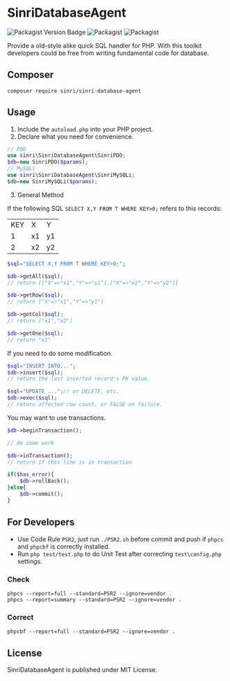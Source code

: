 # SinriDatabaseAgent

![Packagist Version Badge](https://img.shields.io/packagist/v/sinri/sinri-database-agent.svg)
![Packagist](https://img.shields.io/packagist/dt/sinri/sinri-database-agent.svg)
![Packagist](https://img.shields.io/packagist/l/sinri/sinri-database-agent.svg)

Provide a old-style alike quick SQL handler for PHP. 
With this toolkit developers could be free from writing fundamental code for database.

## Composer

    composer require sinri/sinri-database-agent

## Usage

1. Include the `autoload.php` into your PHP project.
2. Declare what you need for convenience.

```PHP
// PDO
use sinri\SinriDatabaseAgent\SinriPDO;
$db=new SinriPDO($params);
// MySQLi
use sinri\SinriDatabaseAgent\SinriMySQLi;
$db=new SinriMySQLi($params);
```

3. General Method

If the following SQL 
`SELECT X,Y FROM T WHERE KEY>0;` 
refers to this records:

<table>
    <tr>
        <td>KEY</td>
        <td>X</td>
        <td>Y</td>
    </tr>
    <tr>
        <td>1</td>
        <td>x1</td>
        <td>y1</td>
    </tr>
    <tr>
        <td>2</td>
        <td>x2</td>
        <td>y2</td>
    </tr>
</table>


```PHP
$sql="SELECT X,Y FROM T WHERE KEY>0;";

$db->getAll($sql);
// return [["X"=>"x1","Y"=>"y1"],["X"=>"x2","Y"=>"y2"]]

$db->getRow($sql);
// return ["X"=>"x1","Y"=>"y1"]

$db->getCol($sql);
// return ["x1","x2"]

$db->getOne($sql);
// return "x1"
```

If you need to do some modification.

```PHP
$sql="INSERT INTO...";
$db->insert($sql);
// return the last inserted record's PK value.

$sql="UPDATE ...";// or DELETE, etc.
$db->exec($sql);
// return affected row count, or FALSE on failure.
```

You may want to use transactions.

```PHP
$db->beginTransaction();

// do some work

$db->inTransaction();
// return if this line is in transaction

if($has_error){
    $db->rollBack();
}else{
    $db->commit();
}
```

## For Developers

* Use Code Rule `PSR2`, just run `./PSR2.sh` before commit and push if `phpcs` and `phpcbf` is correctly installed.
* Run `php test/test.php` to do Unit Test after correcting `test\config.php` settings.

### Check

	phpcs --report=full --standard=PSR2 --ignore=vendor . 
	phpcs --report=summary --standard=PSR2 --ignore=vendor . 

### Correct

	phpcbf --report=full --standard=PSR2 --ignore=vendor .

## License

SinriDatabaseAgent is published under MIT License.